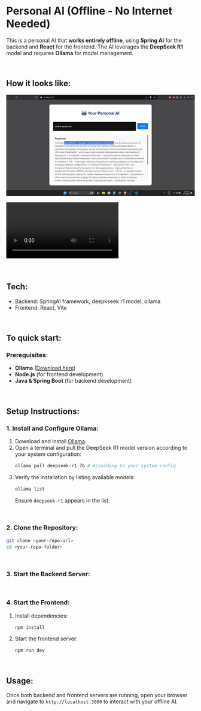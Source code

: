 # Personal AI (Offline - No Internet Needed)

This is a personal AI that **works entirely offline**, using **Spring AI** for the backend and **React** for the frontend. The AI leverages the **DeepSeek R1** model and requires **Ollama** for model management.

<br>

## How it looks like:

![SS](Output/ss.png)
<br>

![Demo](Output/video.mp4)


<br>

## Tech:

- Backend: SpringAI framework, deepkseek r1 model, ollama
- Frontend: React, Vite


<br>

## To quick start:

### Prerequisites:

- **Ollama** ([Download here](https://ollama.ai))
- **Node.js** (for frontend development)
- **Java & Spring Boot** (for backend development)

<br>

## Setup Instructions:

### 1. Install and Configure Ollama:

1. Download and install [Ollama](https://ollama.ai).
2. Open a terminal and pull the DeepSeek R1 model version according to your system configuration:
   ```sh
   ollama pull deepseek-r1:7b # According to your system config
   ```
3. Verify the installation by listing available models:
   ```sh
   ollama list
   ```
   Ensure `deepseek-r1` appears in the list.

<br>

### 2. Clone the Repository:

```sh
git clone <your-repo-url>
cd <your-repo-folder>
```

<br>

### 3. Start the Backend Server:

<br>

### 4. Start the Frontend:

1. Install dependencies:
   ```sh
   npm install
   ```
2. Start the frontend server:
   ```sh
   npm run dev
   ```

<br>

## Usage:

Once both backend and frontend servers are running, open your browser and navigate to `http://localhost:3000` to interact with your offline AI.

<br>
